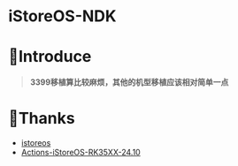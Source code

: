 # iStoreOS-NDK

# 🤔Introduce
> **3399移植算比较麻烦，其他的机型移植应该相对简单一点**

# 🙏Thanks
- [istoreos](https://github.com/istoreos/istoreos)
- [Actions-iStoreOS-RK35XX-24.10](https://github.com/xiaomeng9597/Actions-iStoreOS-RK35XX-24.10)
